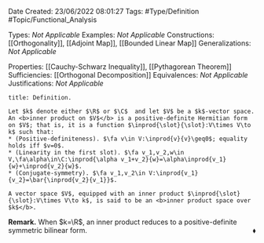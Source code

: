 <div class="topSpace"></div>

Date Created: 23/06/2022 08:01:27
Tags: #Type/Definition #Topic/Functional_Analysis

Types: <i>Not Applicable</i>
Examples: <i>Not Applicable</i>
Constructions: [[Orthogonality]], [[Adjoint Map]], [[Bounded Linear Map]]
Generalizations: <i>Not Applicable</i>

Properties: [[Cauchy-Schwarz Inequality]], [[Pythagorean Theorem]]
Sufficiencies: [[Orthogonal Decomposition]]
Equivalences: <i>Not Applicable</i>
Justifications: <i>Not Applicable</i>

``` ad-Definition
title: Definition.

Let $k$ denote either $\R$ or $\C$  and let $V$ be a $k$-vector space. An <b>inner product on $V$</b> is a positive-definite Hermitian form on $V$; that is, it is a function $\inprod{\slot}{\slot}:V\times V\to k$ such that:
* (Positive-definiteness). $\fa v\in V:\inprod{v}{v}\geq0$; equality holds iff $v=0$.
* (Linearity in the first slot). $\fa v_1,v_2,w\in V,\fa\alpha\in\C:\inprod{\alpha v_1+v_2}{w}=\alpha\inprod{v_1}{w}+\inprod{v_2}{w}$.
* (Conjugate-symmetry). $\fa v_1,v_2\in V:\inprod{v_1}{v_2}=\bar{\inprod{v_2}{v_1}}$.

A vector space $V$, equipped with an inner product $\inprod{\slot}{\slot}:V\times V\to k$, is said to be an <b>inner product space over $k$</b>.

```

<b>Remark.</b> When $k=\R$, an inner product reduces to a positive-definite symmetric bilinear form.<span style="float:right;">$\blacklozenge$</span>
